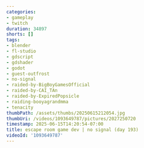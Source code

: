 ```yaml
---
categories:
- gameplay
- twitch
duration: 34897
shorts: []
tags:
- blender
- fl-studio
- gdscript
- gdshader
- godot
- guest-outfrost
- no-signal
- raided-by-BigBoyGamesOfficial
- raided-by-CAI_TAn
- raided-by-ExpiredPopsicle
- raiding-booyagrandmma
- tenacity
thumbPath: /assets/thumbs/20250615212054.jpg
thumbUri: /videos/1093649787/pictures/2027250720
timestamp: 2025-06-15T14:20:54-07:00
title: escape room game dev | no signal (day 193)
videoId: '1093649787'
---
```

